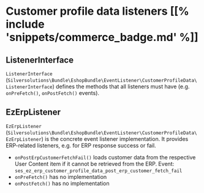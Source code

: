 # Customer profile data listeners [[% include 'snippets/commerce_badge.md' %]]

## ListenerInterface

`ListenerInterface` (`Silversolutions\Bundle\EshopBundle\EventListener\CustomerProfileData\ListenerInterface`)
defines the methods that all listeners must have (e.g. `onPreFetch()`, `onPostFetch()` events).

## EzErpListener

`EzErpListener` (`Silversolutions\Bundle\EshopBundle\EventListener\CustomerProfileData\EzErpListener`)
is the concrete event listener implementation. It provides ERP-related listeners, e.g. for ERP response success or fail.

- `onPostErpCustomerFetchFail()` loads customer data from the respective User Content item if it cannot be retrieved from the ERP.
Event: `ses_ez_erp_customer_profile_data_post_erp_customer_fetch_fail`
- `onPreFetch()` has no implementation
- `onPostFetch()` has no implementation
